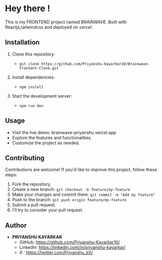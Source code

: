 # Hey there !
This is my FRONTEND project named _BRAINWAVE_. Built with Reactjs,tailwindcss and deployed on _vercel_.

## Installation

1. Clone this repository:
   - `git clone https://github.com/Priyanshu-Kayarkar10/Brainwave-Frontent-Clone.git`
2. Install dependencies:
   - `npm install`

3. Start the development server:
   - `npm run dev`

## Usage

- Visit the live demo: brainwave-priyanshu.vercel.app
- Explore the features and functionalities.
- Customize the project as needed.

## Contributing

Contributions are welcome! If you'd like to improve this project, follow these steps:

1. Fork the repository.
2. Create a new branch: `git checkout -b feature/my-feature`
3. Make your changes and commit them: `git commit -m "Add my feature"`
4. Push to the branch: `git push origin feature/my-feature`
5. Submit a pull request.
6. I'll try to consider your pull request.

## Author

- **PRIYANSHU KAYARKAR**
  - GitHub: https://github.com/Priyanshu-Kayarkar10/
  - LinkedIn: https://linkedin.com/in/priyanshu-kayarkar/
  - X : https://twitter.com/Priyanshu_k0/
